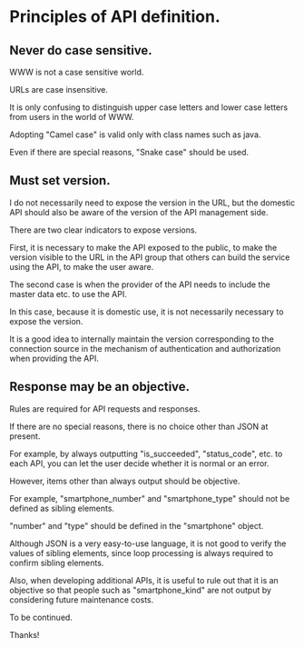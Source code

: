 # Principles of API definition.

## Never do case sensitive.

WWW is not a case sensitive world.

URLs are case insensitive.

It is only confusing to distinguish upper case letters and lower case letters from users in the world of WWW.

Adopting "Camel case" is valid only with class names such as java.

Even if there are special reasons, "Snake case" should be used.

## Must set version.

I do not necessarily need to expose the version in the URL, but the domestic API should also be aware of the version of the API management side.

There are two clear indicators to expose versions.

First, it is necessary to make the API exposed to the public, to make the version visible to the URL in the API group that others can build the service using the API, to make the user aware.

The second case is when the provider of the API needs to include the master data etc. to use the API.

In this case, because it is domestic use, it is not necessarily necessary to expose the version.

It is a good idea to internally maintain the version corresponding to the connection source in the mechanism of authentication and authorization when providing the API.

## Response may be an objective.

Rules are required for API requests and responses.

If there are no special reasons, there is no choice other than JSON at present.

For example, by always outputting "is_succeeded", "status_code", etc. to each API, you can let the user decide whether it is normal or an error.

However, items other than always output should be objective.

For example, "smartphone_number" and "smartphone_type" should not be defined as sibling elements.

"number" and "type" should be defined in the "smartphone" object.

Although JSON is a very easy-to-use language, it is not good to verify the values of sibling elements, since loop processing is always required to confirm sibling elements.

Also, when developing additional APIs, it is useful to rule out that it is an objective so that people such as "smartphone_kind" are not output by considering future maintenance costs.

To be continued.

Thanks!
